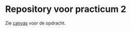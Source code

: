 # Repository voor practicum 2

Zie [canvas](https://canvas.hu.nl/courses/20219/assignments/131847) voor de opdracht.
